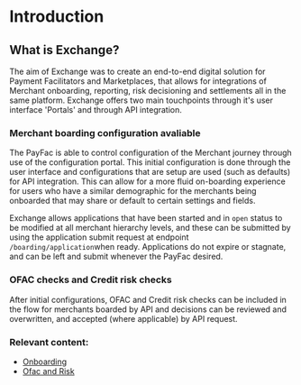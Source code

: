 # Introduction

## What is Exchange?

The aim of Exchange was to create an end-to-end digital solution for Payment Facilitators and Marketplaces, that allows for integrations of Merchant onboarding, reporting, risk decisioning and settlements all in the same platform. Exchange offers two main touchpoints through it's user interface 'Portals' and through API integration.

### Merchant boarding configuration avaliable

The PayFac is able to control configuration of the Merchant journey through use of the configuration portal. This initial configuration is done through the user interface  and configurations that are setup are used (such as defaults) for API integration. This can allow for a more fluid on-boarding experience for users who have a similar demographic for the merchants being onboarded that may share or default to certain settings and fields.

Exchange allows applications that have been started and in `open` status to be modified at all merchant hierarchy levels, and these can be submitted by using the application submit request at endpoint `/boarding/application`when ready. Applications do not expire or stagnate, and can be left and submit whenever the PayFac desired.

### OFAC checks and Credit risk checks

After initial configurations, OFAC and Credit risk checks can be included in the flow for merchants boarded by API and decisions can be reviewed and overwritten, and accepted (where applicable) by API request. 

### Relevant content: 

- [Onboarding](?path=docs/getting-started/boarding.md)
- [Ofac and Risk](?path=docs/getting-started/risk.md)
